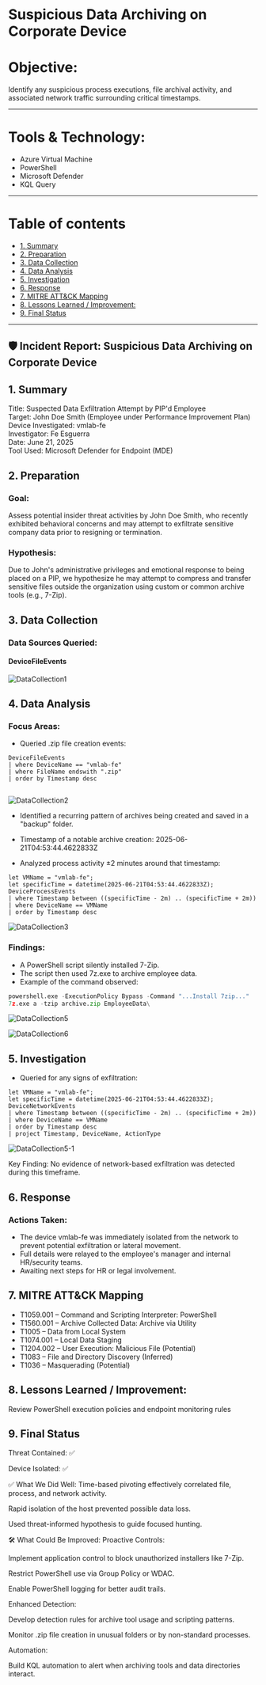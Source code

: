 

# Suspicious Data Archiving on Corporate Device
# Objective:
Identify any suspicious process executions, file archival activity, and associated network traffic surrounding critical timestamps.

---
# Tools & Technology:
- Azure Virtual Machine
- PowerShell 
- Microsoft Defender
- KQL Query

---
# Table of contents

- [1. Summary](#1-summary)
- [2. Preparation](#2-preparation)
- [3. Data Collection](#3-data-collection)
- [4. Data Analysis](#4-data-analysis)
- [5. Investigation](#5-investigation)
- [6. Response](#6-response)
- [7. MITRE ATT&CK Mapping](#7-mitre-attck-mapping)
- [8. Lessons Learned / Improvement:](#8-lessons-learned--improvement)
- [9. Final Status](#9-final-status)
---


## 🛡️ Incident Report: Suspicious Data Archiving on Corporate Device
## 1. Summary
Title: Suspected Data Exfiltration Attempt by PIP'd Employee <br />
Target: John Doe Smith (Employee under Performance Improvement Plan)<br />
Device Investigated: vmlab-fe<br />
Investigator: Fe Esguerra<br />
Date: June 21, 2025<br />
Tool Used: Microsoft Defender for Endpoint (MDE)<br />

## 2. Preparation
### Goal:
Assess potential insider threat activities by John Doe Smith, who recently exhibited behavioral concerns and may attempt to exfiltrate sensitive company data prior to resigning or termination.

### Hypothesis:
Due to John's administrative privileges and emotional response to being placed on a PIP, we hypothesize he may attempt to compress and transfer sensitive files outside the organization using custom or common archive tools (e.g., 7-Zip).

## 3. Data Collection
### Data Sources Queried:

#### DeviceFileEvents 

![DataCollection1](https://github.com/user-attachments/assets/9e98c6f6-d8be-4362-9a4b-e8733b634626)


## 4. Data Analysis

### Focus Areas:

- Queried .zip file creation events:
```kql
DeviceFileEvents
| where DeviceName == "vmlab-fe"
| where FileName endswith ".zip"
| order by Timestamp desc


```
![DataCollection2](https://github.com/user-attachments/assets/838c31ec-c5f6-49b3-ba03-d675e1163c26)
  
- Identified a recurring pattern of archives being created and saved in a "backup" folder.

- Timestamp of a notable archive creation: 2025-06-21T04:53:44.4622833Z

- Analyzed process activity ±2 minutes around that timestamp:

```kql
let VMName = "vmlab-fe";
let specificTime = datetime(2025-06-21T04:53:44.4622833Z);
DeviceProcessEvents
| where Timestamp between ((specificTime - 2m) .. (specificTime + 2m))
| where DeviceName == VMName
| order by Timestamp desc
```


![DataCollection3](https://github.com/user-attachments/assets/d1fdc9d4-b9ed-4bd3-97f7-55de23d7bcab)

### Findings:

- A PowerShell script silently installed 7-Zip.
- The script then used 7z.exe to archive employee data.
- Example of the command observed:


```python
powershell.exe -ExecutionPolicy Bypass -Command "...Install 7zip..."
7z.exe a -tzip archive.zip EmployeeData\

```

![DataCollection5](https://github.com/user-attachments/assets/ff02c0fe-f7d6-43ec-80aa-10c50c3c9380)

![DataCollection6](https://github.com/user-attachments/assets/4f280373-75d7-433a-902e-7dba51ee00b6)

## 5. Investigation

- Queried for any signs of exfiltration:

```kql
let VMName = "vmlab-fe";
let specificTime = datetime(2025-06-21T04:53:44.4622833Z);
DeviceNetworkEvents
| where Timestamp between ((specificTime - 2m) .. (specificTime + 2m))
| where DeviceName == VMName
| order by Timestamp desc
| project Timestamp, DeviceName, ActionType

```

![DataCollection5-1](https://github.com/user-attachments/assets/87993368-76c8-4c55-9742-05ca40ecbb5a)


Key Finding:
No evidence of network-based exfiltration was detected during this timeframe.



## 6. Response
### Actions Taken:

- The device vmlab-fe was immediately isolated from the network to prevent potential exfiltration or lateral movement.
- Full details were relayed to the employee's manager and internal HR/security teams.
- Awaiting next steps for HR or legal involvement.

## 7. MITRE ATT&CK Mapping

- T1059.001 – Command and Scripting Interpreter: PowerShell  
- T1560.001 – Archive Collected Data: Archive via Utility  
- T1005 – Data from Local System  
- T1074.001 – Local Data Staging  
- T1204.002 – User Execution: Malicious File (Potential)  
- T1083 – File and Directory Discovery (Inferred)  
- T1036 – Masquerading (Potential)


## 8. Lessons Learned / Improvement: 

Review PowerShell execution policies and endpoint monitoring rules

## 9. Final Status

Threat Contained: ✅

Device Isolated: ✅

✅ What We Did Well:
Time-based pivoting effectively correlated file, process, and network activity.

Rapid isolation of the host prevented possible data loss.

Used threat-informed hypothesis to guide focused hunting.

🛠️ What Could Be Improved:
Proactive Controls:

Implement application control to block unauthorized installers like 7-Zip.

Restrict PowerShell use via Group Policy or WDAC.

Enable PowerShell logging for better audit trails.

Enhanced Detection:

Develop detection rules for archive tool usage and scripting patterns.

Monitor .zip file creation in unusual folders or by non-standard processes.

Automation:

Build KQL automation to alert when archiving tools and data directories interact.




